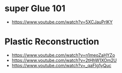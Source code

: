 # super Glue 101
- https://www.youtube.com/watch?v=5XCJauPrlKY

# Plastic Reconstruction 
- https://www.youtube.com/watch?v=n1meoZaHYZo
- https://www.youtube.com/watch?v=2tHhW1XOm2U
- https://www.youtube.com/watch?v=_qaFIg1yQuc
